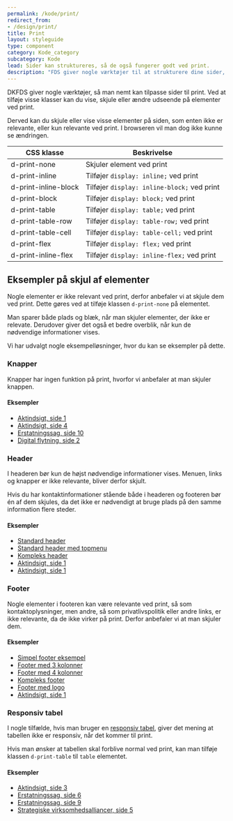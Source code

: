 ```yaml
---
permalink: /kode/print/
redirect_from:
- /design/print/
title: Print
layout: styleguide
type: component
category: Kode_category
subcategory: Kode
lead: Sider kan struktureres, så de også fungerer godt ved print.
description: "FDS giver nogle værktøjer til at strukturere dine sider, så de også fungerer godt ved print."
---
```


DKFDS giver nogle værktøjer, så man nemt kan tilpasse sider til print. Ved at tilføje visse klasser kan du vise, skjule eller ændre udseende på elementer ved print.

Derved kan du skjule eller vise visse elementer på siden, som enten ikke er relevante, eller kun relevante ved print. I browseren vil man dog ikke kunne se ændringen.

<div class="table--responsive-scroll">
    <table class="table">
        <thead>
            <tr>
                <th>CSS klasse</th>
                <th>Beskrivelse</th>
            </tr>
        </thead>
        <tbody>
            <tr>
                <td>d-print-none</td>
                <td>Skjuler element ved print</td>
            </tr>
            <tr>
                <td>d-print-inline</td>
                <td>Tilføjer <code>display: inline;</code> ved print</td>
            </tr>
            <tr>
                <td>d-print-inline-block</td>
                <td>Tilføjer <code>display: inline-block;</code> ved print</td>
            </tr>
            <tr>
                <td>d-print-block</td>
                <td>Tilføjer <code>display: block;</code> ved print</td>
            </tr>
            <tr>
                <td>d-print-table</td>
                <td>Tilføjer <code>display: table;</code> ved print</td>
            </tr>
            <tr>
                <td>d-print-table-row</td>
                <td>Tilføjer <code>display: table-row;</code> ved print</td>
            </tr>
            <tr>
                <td>d-print-table-cell</td>
                <td>Tilføjer <code>display: table-cell;</code> ved print</td>
            </tr>
            <tr>
                <td>d-print-flex</td>
                <td>Tilføjer <code>display: flex;</code> ved print</td>
            </tr>
            <tr>
                <td>d-print-inline-flex</td>
                <td>Tilføjer <code>display: inline-flex;</code> ved print</td>
            </tr>
        </tbody>
    </table>
</div>

<h2 class="h3">Eksempler på skjul af elementer</h2>

Nogle elementer er ikke relevant ved print, derfor anbefaler vi at skjule dem ved print. Dette gøres ved at tilføje klassen `d-print-none` på elementet.

Man sparer både plads og blæk, når man skjuler elementer, der ikke er relevate. Derudover giver det også et bedre overblik, når kun de nødvendige informationer vises.

Vi har udvalgt nogle eksempelløsninger, hvor du kan se eksempler på dette.

<h3 class="h4">Knapper</h3>

Knapper har ingen funktion på print, hvorfor vi anbefaler at man skjuler knappen.

<h4 class="h5">Eksempler</h4>

<ul class="nobullet-list">
    <li><a href="/pages/eksempler/aktindsigt/aktindsigt-1" title="Aktindsigt, side 1">Aktindsigt, side 1</a></li>
    <li><a href="/pages/eksempler/aktindsigt/aktindsigt-4/" title="Aktindsigt, side 4">Aktindsigt, side 4</a></li>
    <li><a href="/pages/eksempler/AES-erstatningssag/aes-10/" title="Erstatningssag, side 10">Erstatningssag, side 10</a></li>
    <li><a href="/pages/eksempler/digital-flytning/flytning-2/" title="Digital flytning, side 2">Digital flytning, side 2</a></li>
</ul>

<h3 class="h4">Header</h3>

I headeren bør kun de højst nødvendige informationer vises. Menuen, links og knapper er ikke relevante, bliver derfor skjult.

Hvis du har kontaktinformationer stående både i headeren og footeren bør én af dem skjules, da det ikke er nødvendigt at bruge plads på den samme information flere steder.

<h4 class="h5">Eksempler</h4>

<ul class="nobullet-list">
    <li><a href="/components/headers/simple/" title="Standard header">Standard header</a></li>
    <li><a href="/components/headers/medium/" title="Standard header med topmenu">Standard header med topmenu</a></li>
    <li><a href="//components/headers/full/" title="Kompleks header">Kompleks header</a></li>
    <li><a href="/pages/eksempler/aktindsigt/aktindsigt-1" title="Aktindsigt, 1. side">Aktindsigt, side 1</a></li>
    <li><a href="/pages/eksempler/boernetilskud/boernetilskud-1/" title="Aktindsigt, 1. side">Aktindsigt, side 1</a></li>
</ul>

<h3 class="h4">Footer</h3>

Nogle elementer i footeren kan være relevante ved print, så som kontaktoplysninger, men andre, så som privatlivspolitik eller andre links, er ikke relevante, da de ikke virker på print. Derfor anbefaler vi at man skjuler dem.

<h4 class="h5">Eksempler</h4>

<ul class="nobullet-list">
    <li><a href="/components/footers/footer-simple/" title="Simpel footer eksempel">Simpel footer eksempel</a></li>
    <li><a href="/components/footers/footer-three-columns/" title="Footer med 3 kolonner">Footer med 3 kolonner</a></li>
    <li><a href="/components/footers/footer-four-columns/" title="Footer med 4 kolonner">Footer med 4 kolonner</a></li>
    <li><a href="/components/footers/footer-four-columns/" title="Kompleks footer">Kompleks footer</a></li>
    <li><a href="/components/footers/footer-logo/" title="Footer med logo">Footer med logo</a></li>
    <li><a href="/pages/eksempler/aktindsigt/aktindsigt-1" title="Aktindsigt, 1. side">Aktindsigt, side 1</a></li>
</ul>

<h3 class="h4">Responsiv tabel</h3>

I nogle tilfælde, hvis man bruger en <a href="/komponenter/tables/#responsiv">responsiv tabel</a>, giver det mening at tabellen ikke er responsiv, når det kommer til print.

Hvis man ønsker at tabellen skal forblive normal ved print, kan man tilføje klassen `d-print-table` til `table` elementet.

<h4 class="h5">Eksempler</h4>

<ul class="nobullet-list">
    <li><a href="/pages/eksempler/aktindsigt/aktindsigt-3/" title="Aktindsigt, side 1">Aktindsigt, side 3</a></li>
    <li><a href="/pages/eksempler/AES-erstatningssag/aes-6/" title="Erstatningssag, side 9">Erstatningssag, side 6</a></li>
    <li><a href="/pages/eksempler/AES-erstatningssag/aes-9/" title="Erstatningssag, side 9">Erstatningssag, side 9</a></li>
    <li><a href="/pages/eksempler/strategiske-virksomhedsalliancer/virksomhedsalliancer-5/" title="Strategiske virksomhedsalliancer, side 5">Strategiske virksomhedsalliancer, side 5</a></li>
</ul>
